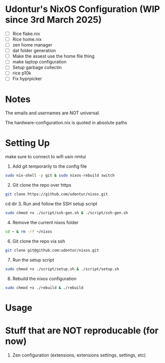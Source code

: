 # Udontur's NixOS Configuration (WIP since 3rd March 2025)
- [ ] Rice flake.nix 
- [ ] Rice home.nix
- [ ] zen home manager
- [ ] dat folder generation
- [ ] Make the assest use the home file thing
- [ ] make laptop configuration
- [ ] Setup garbage collectin
- [ ] rice p10k
- [ ] Fix hyprpicker

# Notes
The emails and usernames are NOT universal. 

The hardware-configuration.nix is quoted in absolute paths

# Setting Up
make sure to connect to wifi usin nmtui
1. Add git temporarily to the config file
```bash
sudo nix-shell -p git & sudo nixos-rebuild switch
```
2. Git clone the repo over https
```bash
git clone https://github.com/udontur/nixos.git
```
cd dir
3. Run and follow the SSH setup script
```bash
sudo chmod +x ./script/ssh-gen.sh & ./script/ssh-gen.sh
```
4. Remove the current nixos folder
```bash
cd ~ & rm -rf ~/nixos
```
6. Git clone the repo via ssh
```bash
git clone git@github.com:udontur/nixos.git
```
7. Run the setup script
```bash
sudo chmod +x ./script/setup.sh & ./script/setup.sh
```
8. Rebuild the nixos configuration
```bash
sudo chmod +x ./rebuild & ./rebuild
```

# Usage

# Stuff that are NOT reproducable (for now)
1. Zen configuration (extensions, extensions settings, settings, etc)

